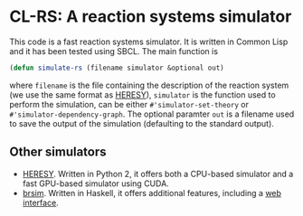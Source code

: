# CL-RS: A reaction systems simulator

This code is a fast reaction systems simulator. It is written in Common Lisp and it has been tested using SBCL.
The main function is 
```lisp
(defun simulate-rs (filename simulator &optional out)
```
where `filename` is the file containing the description of the reaction system (we use the same format as  [HERESY](https://github.com/aresio/HERESY)), `simulator` is the function used to perform the simulation, can be either `#'simulator-set-theory` or `#'simulator-dependency-graph`. The optional paramter `out` is a filename used to save the output of the simulation (defaulting to the standard output).


## Other simulators

* [HERESY](https://github.com/aresio/HERESY). Written in Python 2, it offers both a CPU-based simulator and a fast GPU-based simulator using CUDA.
* [brsim](https://github.com/scolobb/brsim). Written in Haskell, it offers additional features, including a [web interface](http://combio.abo.fi/research/reaction-systems/reaction-system-simulator/).
